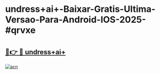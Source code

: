 # undress+ai+-Baixar-Gratis-Ultima-Versao-Para-Android-IOS-2025-#qrvxe

# <h2><a href="https://ainizakaria.my?title=undress+ai+&ref=24M">🔗👉 🔴 undress+ai+</a></h2>

[![acn](https://github.com/user-attachments/assets/0f9c940e-d8b0-45ae-aac7-cd30a18b3e1c)](https://ainizakaria.my?title=undress+ai+&ref=24M)

